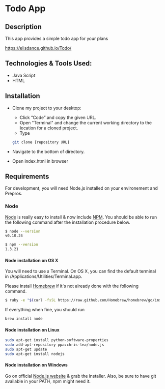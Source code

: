 # Todo App

## Description 
This app provides a simple todo app for your plans

https://elisdance.github.io/Todo/

## Technologies & Tools Used:

- Java Script
- HTML
    
## Installation

- Clone my project to your desktop:
   - Click “Code” and copy the given URL.
   - Open "Terminal" and change the current working directory to the location for a cloned project.
   - Type 
   ```bash 
   git clone {repository URL}
   ```

- Navigate to the bottom of directory.
- Open index.html in browser 
    
## Requirements 
For development, you will need Node.js installed on your environement and Prepros.

### Node
[Node](https://nodejs.org/en/) is really easy to install & now include [NPM](https://www.npmjs.com). You should be able to run the following command after the installation procedure below.

```bash 
$ node --version
v0.10.24

$ npm --version
1.3.21

```

#### Node installation on OS X

You will need to use a Terminal. On OS X, you can find the default terminal in /Applications/Utilities/Terminal.app.

Please install [Homebrew](https://brew.sh) if it's not already done with the following command.

```bash 
$ ruby -e "$(curl -fsSL https://raw.github.com/Homebrew/homebrew/go/install)"
```
If everything when fine, you should run
```bash
brew install node
```
#### Node installation on Linux
``` bash
sudo apt-get install python-software-properties
sudo add-apt-repository ppa:chris-lea/node.js
sudo apt-get update
sudo apt-get install nodejs
```
#### Node installation on Windows
Go on official [Node.js website](https://nodejs.org/en/) & grab the installer. Also, be sure to have git available in your PATH, npm might need it.


    
